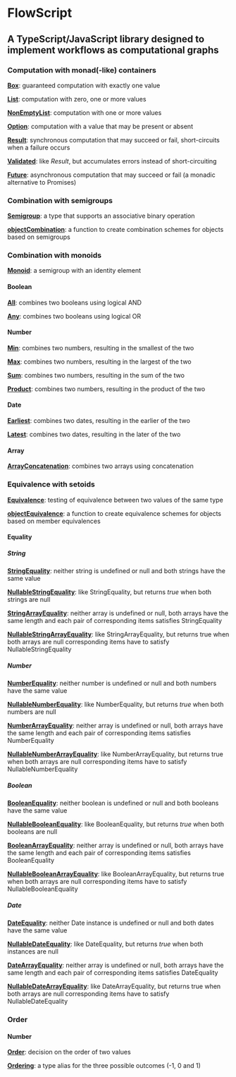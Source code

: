 # FlowScript

## A TypeScript/JavaScript library designed to implement workflows as computational graphs

### Computation with monad(-like) containers

[**Box**](src/box/Box.ts): guaranteed computation with exactly one value

[**List**](src/list/List.ts): computation with zero, one or more values

[**NonEmptyList**](src/list/NonEmptyList.ts): computation with one or more values

[**Option**](src/option/Option.ts): computation with a value that may be present or absent

[**Result**](src/result/Result.ts): synchronous computation that may succeed or fail, short-circuits when a failure occurs

[**Validated**](src/validated/Validated.ts): like *Result*, but accumulates errors instead of short-circuiting

[**Future**](src/future/Future.ts): asynchronous computation that may succeed or fail (a monadic alternative to Promises)

### Combination with semigroups

[**Semigroup**](src/combination/Semigroup.ts): a type that supports an associative binary operation

[**objectCombination**](src/combination/ObjectCombination.ts): a function to create combination schemes for objects based on semigroups

### Combination with monoids

[**Monoid**](src/combination/Monoid.ts): a semigroup with an identity element

#### Boolean

[**All**](src/combination/Monoid.ts): combines two booleans using logical AND

[**Any**](src/combination/Monoid.ts): combines two booleans using logical OR

#### Number

[**Min**](src/combination/Monoid.ts): combines two numbers, resulting in the smallest of the two

[**Max**](src/combination/Monoid.ts): combines two numbers, resulting in the largest of the two

[**Sum**](src/combination/Monoid.ts): combines two numbers, resulting in the sum of the two

[**Product**](src/combination/Monoid.ts): combines two numbers, resulting in the product of the two

#### Date

[**Earliest**](src/combination/Monoid.ts): combines two dates, resulting in the earlier of the two

[**Latest**](src/combination/Monoid.ts): combines two dates, resulting in the later of the two

#### Array

[**ArrayConcatenation**](src/combination/Monoid.ts): combines two arrays using concatenation

### Equivalence with setoids

[**Equivalence**](src/equivalence/Equivalence.ts): testing of equivalence between two values of the same type

[**objectEquivalence**](src/combination/ObjectEquivalence.ts): a function to create equivalence schemes for objects based on member equivalences

#### Equality

##### String

[**StringEquality**](src/equivalence/Equality.ts): neither string is undefined or null and both strings have the same value  

[**NullableStringEquality**](src/equivalence/Equality.ts): like StringEquality, but returns *true* when both strings are null

[**StringArrayEquality**](src/equivalence/ArrayEquality.ts): neither array is undefined or null, both arrays have the same length and each pair of corresponding items satisfies StringEquality

[**NullableStringArrayEquality**](src/equivalence/ArrayEquality.ts): like StringArrayEquality, but returns true when both arrays are null corresponding items have to satisfy NullableStringEquality 

##### Number

[**NumberEquality**](src/equivalence/Equality.ts): neither number is undefined or null and both numbers have the same value  

[**NullableNumberEquality**](src/equivalence/Equality.ts): like NumberEquality, but returns *true* when both numbers are null

[**NumberArrayEquality**](src/equivalence/ArrayEquality.ts): neither array is undefined or null, both arrays have the same length and each pair of corresponding items satisfies NumberEquality

[**NullableNumberArrayEquality**](src/equivalence/ArrayEquality.ts): like NumberArrayEquality, but returns true when both arrays are null corresponding items have to satisfy NullableNumberEquality

##### Boolean

[**BooleanEquality**](src/equivalence/Equality.ts): neither boolean is undefined or null and both booleans have the same value

[**NullableBooleanEquality**](src/equivalence/Equality.ts): like BooleanEquality, but returns *true* when both booleans are null

[**BooleanArrayEquality**](src/equivalence/ArrayEquality.ts): neither array is undefined or null, both arrays have the same length and each pair of corresponding items satisfies BooleanEquality

[**NullableBooleanArrayEquality**](src/equivalence/ArrayEquality.ts): like BooleanArrayEquality, but returns true when both arrays are null corresponding items have to satisfy NullableBooleanEquality

##### Date

[**DateEquality**](src/equivalence/Equality.ts): neither Date instance is undefined or null and both dates have the same value

[**NullableDateEquality**](src/equivalence/Equality.ts): like DateEquality, but returns *true* when both instances are null

[**DateArrayEquality**](src/equivalence/ArrayEquality.ts): neither array is undefined or null, both arrays have the same length and each pair of corresponding items satisfies DateEquality

[**NullableDateArrayEquality**](src/equivalence/ArrayEquality.ts): like DateArrayEquality, but returns true when both arrays are null corresponding items have to satisfy NullableDateEquality

### Order

#### Number

[**Order**](src/order/Order.ts): decision on the order of two values 

[**Ordering**](src/order/Order.ts): a type alias for the three possible outcomes (-1, 0 and 1)